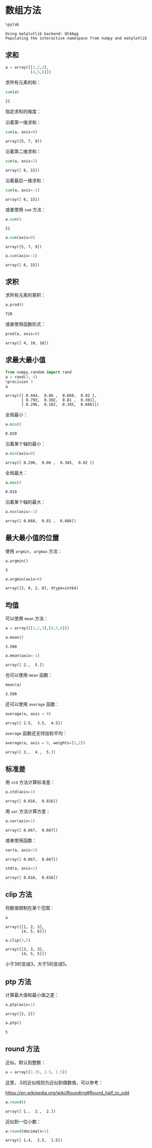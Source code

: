 # 数组方法


```python
%pylab
```

    Using matplotlib backend: Qt4Agg
    Populating the interactive namespace from numpy and matplotlib
    

## 求和


```python
a = array([[1,2,3], 
           [4,5,6]])
```

求所有元素的和：


```python
sum(a)
```




    21



指定求和的维度：

沿着第一维求和：


```python
sum(a, axis=0)
```




    array([5, 7, 9])



沿着第二维求和：


```python
sum(a, axis=1)
```




    array([ 6, 15])



沿着最后一维求和：


```python
sum(a, axis=-1)
```




    array([ 6, 15])



或者使用 `sum` 方法：


```python
a.sum()
```




    21




```python
a.sum(axis=0)
```




    array([5, 7, 9])




```python
a.sum(axis=-1)
```




    array([ 6, 15])



## 求积

求所有元素的乘积：


```python
a.prod()
```




    720



或者使用函数形式：


```python
prod(a, axis=0)
```




    array([ 4, 10, 18])



## 求最大最小值


```python
from numpy.random import rand
a = rand(3, 4)
%precision 3
a
```




    array([[ 0.444,  0.06 ,  0.668,  0.02 ],
           [ 0.793,  0.302,  0.81 ,  0.381],
           [ 0.296,  0.182,  0.345,  0.686]])



全局最小：


```python
a.min()
```




    0.020



沿着某个轴的最小：


```python
a.min(axis=0)
```




    array([ 0.296,  0.06 ,  0.345,  0.02 ])



全局最大：


```python
a.max()
```




    0.810



沿着某个轴的最大：


```python
a.max(axis=-1)
```




    array([ 0.668,  0.81 ,  0.686])



## 最大最小值的位置

使用 `argmin, argmax` 方法：


```python
a.argmin()
```




    3




```python
a.argmin(axis=0)
```




    array([2, 0, 2, 0], dtype=int64)



## 均值

可以使用 `mean` 方法：


```python
a = array([[1,2,3],[4,5,6]])
```


```python
a.mean()
```




    3.500




```python
a.mean(axis=-1)
```




    array([ 2.,  5.])



也可以使用 `mean` 函数：


```python
mean(a)
```




    3.500



还可以使用 `average` 函数：


```python
average(a, axis = 0)
```




    array([ 2.5,  3.5,  4.5])



`average` 函数还支持加权平均：


```python
average(a, axis = 0, weights=[1,2])
```




    array([ 3.,  4.,  5.])



## 标准差

用 `std` 方法计算标准差：


```python
a.std(axis=1)
```




    array([ 0.816,  0.816])



用 `var` 方法计算方差：


```python
a.var(axis=1)
```




    array([ 0.667,  0.667])



或者使用函数：


```python
var(a, axis=1)
```




    array([ 0.667,  0.667])




```python
std(a, axis=1)
```




    array([ 0.816,  0.816])



## clip 方法

将数值限制在某个范围：


```python
a
```




    array([[1, 2, 3],
           [4, 5, 6]])




```python
a.clip(3,5)
```




    array([[3, 3, 3],
           [4, 5, 5]])



小于3的变成3，大于5的变成5。

## ptp 方法

计算最大值和最小值之差：


```python
a.ptp(axis=1)
```




    array([2, 2])




```python
a.ptp()
```




    5



## round 方法

近似，默认到整数：


```python
a = array([1.35, 2.5, 1.5])
```

这里，.5的近似规则为近似到偶数值，可以参考：

https://en.wikipedia.org/wiki/Rounding#Round_half_to_odd


```python
a.round()
```




    array([ 1.,  2.,  2.])



近似到一位小数：


```python
a.round(decimals=1)
```




    array([ 1.4,  2.5,  1.5])


